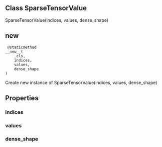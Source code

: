 ## Class SparseTensorValue
SparseTensorValue(indices, values, dense_shape)
## __new__

```
 @staticmethod
__new__(
    _cls,
    indices,
    values,
    dense_shape
)
```
Create new instance of SparseTensorValue(indices, values, dense_shape)
## Properties
### indices
### values
### dense_shape
